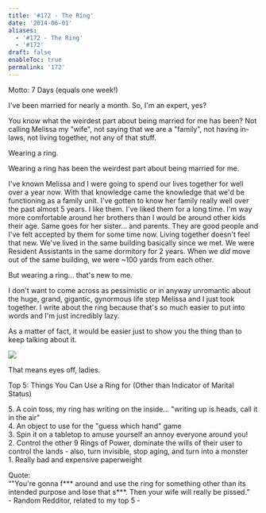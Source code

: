 ```yaml
---
title: '#172 - The Ring'
date: '2014-06-01'
aliases:
  - '#172 - The Ring'
  - '#172'
draft: false
enableToc: true
permalink: '172'
---
```


Motto: 7 Days (equals one week!)

  
I've been married for nearly a month. So, I'm an expert, yes?

  
You know what the weirdest part about being married for me has been? Not calling Melissa my "wife", not saying that we are a "family", not having in-laws, not living together, not any of that stuff.  
  
Wearing a ring.   
  
Wearing a ring has been the weirdest part about being married for me.  
  
I've known Melissa and I were going to spend our lives together for well over a year now. With that knowledge came the knowledge that we'd be functioning as a family unit. I've gotten to know her family really well over the past almost 5 years. I like them. I've liked them for a long time. I'm way more comfortable around her brothers than I would be around other kids their age. Same goes for her sister... and parents. They are good people and I've felt accepted by them for some time now. Living together doesn't feel that new. We've lived in the same building basically since we met. We were Resident Assistants in the same dormitory for 2 years. When we _did_ move out of the same building, we were \~100 yards from each other.  
  
But wearing a ring... that's new to me.  
  
I don't want to come across as pessimistic or in anyway unromantic about the huge, grand, gigantic, gynormous life step Melissa and I just took together. I write about the ring because that's so much easier to put into words and I'm just incredibly lazy.  
  
As a matter of fact, it would be easier just to show you the thing than to keep talking about it.  
  
  
[![](assets/172-1.jpg)](http://1.bp.blogspot.com/-cR69HrCBt-0/U4tfiAWaxQI/AAAAAAABW%5Fc/TuHXc-yuR7A/s1600/IMG%5F20140601%5F120443.jpg)

  
That means eyes off, ladies.   
  
Top 5: Things You Can Use a Ring for (Other than Indicator of Marital Status)

5\. A coin toss, my ring has writing on the inside... "writing up is heads, call it in the air"  
4\. An object to use for the "guess which hand" game  
3\. Spin it on a tabletop to amuse yourself an annoy everyone around you!  
2\. Control the other 9 Rings of Power, dominate the wills of their user to control the lands - also, turn invisible, stop aging, and turn into a monster  
1\. Really bad and expensive paperweight  
  
Quote:   
“"You're gonna f\*\*\* around and use the ring for something other than its intended purpose and lose that s\*\*\*. Then your wife will really be pissed.”  
\- Random Redditor, related to my top 5 -
